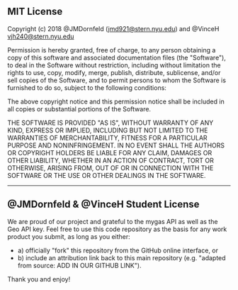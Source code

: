 ## MIT License

Copyright (c) 2018 @JMDornfeld (<jmd921@stern.nyu.edu>) and @VinceH <vjh240@stern.nyu.edu>

Permission is hereby granted, free of charge, to any person obtaining a copy
of this software and associated documentation files (the "Software"), to deal
in the Software without restriction, including without limitation the rights
to use, copy, modify, merge, publish, distribute, sublicense, and/or sell
copies of the Software, and to permit persons to whom the Software is
furnished to do so, subject to the following conditions:

The above copyright notice and this permission notice shall be included in all
copies or substantial portions of the Software.

THE SOFTWARE IS PROVIDED "AS IS", WITHOUT WARRANTY OF ANY KIND, EXPRESS OR
IMPLIED, INCLUDING BUT NOT LIMITED TO THE WARRANTIES OF MERCHANTABILITY,
FITNESS FOR A PARTICULAR PURPOSE AND NONINFRINGEMENT. IN NO EVENT SHALL THE
AUTHORS OR COPYRIGHT HOLDERS BE LIABLE FOR ANY CLAIM, DAMAGES OR OTHER
LIABILITY, WHETHER IN AN ACTION OF CONTRACT, TORT OR OTHERWISE, ARISING FROM,
OUT OF OR IN CONNECTION WITH THE SOFTWARE OR THE USE OR OTHER DEALINGS IN THE
SOFTWARE.

---

## @JMDornfeld & @VinceH Student License

We are proud of our project and grateful to the mygas API as well as the Geo API key. Feel free to use this code repository as the basis for any work product you submit, as long as you either:

  + a) officially "fork" this repository from the GitHub online interface, or
  + b) include an attribution link back to this main repository (e.g. "adapted from source: ADD IN OUR GITHUB LINK").

Thank you and enjoy!
